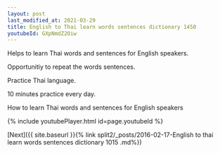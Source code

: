 ```yaml
---
layout: post
last_modified_at: 2021-03-29
title: English to Thai learn words sentences dictionary 1450 
youtubeId: GXpNmdZ2Oiw
---
```

 
 
Helps to learn Thai words and sentences for English speakers.

Opportunitiy to repeat the words sentences. 

Practice Thai language. 
 
10 minutes practice every day. 
 
How to learn Thai words and sentences for English speakers 
 
{% include youtubePlayer.html id=page.youtubeId %}
 
 
[Next]({{ site.baseurl }}{% link  split2/_posts/2016-02-17-English to thai learn words sentences dictionary 1015 .md%})
 
